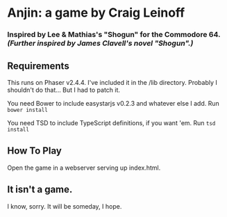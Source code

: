 # Anjin: a game by Craig Leinoff
### Inspired by Lee & Mathias's "Shogun" for the Commodore 64. _(Further inspired by James Clavell's novel "Shogun".)_

Requirements
------------
This runs on Phaser v2.4.4. I've included it in the /lib directory. Probably I shouldn't do that... But I had to patch it.

You need Bower to include easystarjs v0.2.3 and whatever else I add.
Run `bower install`

You need TSD to include TypeScript definitions, if you want 'em.
Run `tsd install`

How To Play
-----------
Open the game in a webserver serving up index.html.

It isn't a game.
----------------
I know, sorry. It will be someday, I hope.
